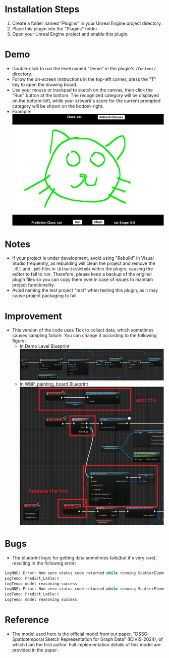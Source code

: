 # Installation Steps

1. Create a folder named "Plugins" in your Unreal Engine project directory.
2. Place this plugin into the "Plugins" folder.
3. Open your Unreal Engine project and enable this plugin.

# Demo

- Double-click to run the level named "Demo" in the plugin's `/Content/` directory.
- Follow the on-screen instructions in the top-left corner, press the "T" key to open the drawing board.
- Use your mouse or trackpad to sketch on the canvas, then click the "Run" button at the bottom. The recognized category will be displayed on the bottom-left, while your artwork's score for the current prompted category will be shown on the bottom-right.
- Example:
  ![](./Snipaste_2024-06-19_21-03-36.png)


# Notes

- If your project is under development, avoid using "Rebuild" in Visual Studio frequently, as rebuilding will clean the project and remove the `.dll` and `.pdb` files in `\Binaries\Win64` within the plugin, causing the editor to fail to run. Therefore, please keep a backup of the original plugin files so you can copy them over in case of issues to maintain project functionality.
- Avoid naming the test project "test" when testing this plugin, as it may cause project packaging to fail.

# Improvement

- This version of the code uses Tick to collect data, which sometimes causes sampling failure. You can change it according to the following figure:
  -  In Demo Level Blueprint
    ![](./improve1.png)
  -  In WBP_painting_board Blueprint
    ![](./improve2.png) 

# Bugs

- The blueprint logic for getting data sometimes fails(but it's very rare), resulting in the following error:
```python
LogNNE: Error: Non-zero status code returned while running ScatterElements node. Name:'/GraphConv.0/conv1/aggr_module/ScatterElements_1' Status Message: indices element out of data bounds, idx=4912850170050325528 must be within the inclusive range [-100,99]
LogTemp: Predict_Lable:0
LogTemp: model reasoning success
LogNNE: Error: Non-zero status code returned while running ScatterElements node. Name:'/GraphConv.0/conv1/aggr_module/ScatterElements_1' Status Message: indices element out of data bounds, idx=4918620407075962880 must be within the inclusive range [-100,99]
LogTemp: Predict_Lable:0
LogTemp: model reasoning success
```

# Reference

- The model used here is the official model from our paper, "DSSG: Spatiotemporal Sketch Representation for Graph Data" (ICIVIS-2024), of which I am the first author. Full implementation details of this model are provided in the paper.
